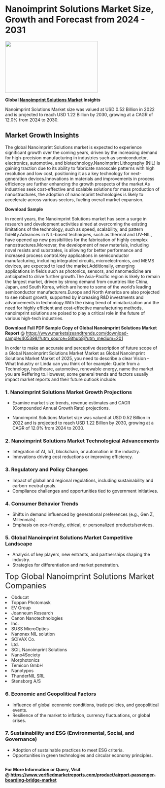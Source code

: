 <H1>Nanoimprint Solutions Market Size, Growth and Forecast from 2024 - 2031</H1><img class="aligncenter size-medium wp-image-584254" src="https://thirdeyenews.in/wp-content/uploads/2024/09/Global-Market-Research-300x168.jpeg" alt="" width="300" height="168" /><p><strong>Global&nbsp;<a href="https://www.marketsizeandtrends.com/download-sample/405398/?utm_source=Github8j?utm_medium=201">Nanoimprint Solutions Market</a> Insights</strong></p><p>Nanoimprint Solutions Market size was valued at USD 0.52 Billion in 2022 and is projected to reach USD 1.22 Billion by 2030, growing at a CAGR of 12.0% from 2024 to 2030.</p><p><h2>Market Growth Insights</h2> <p>The global Nanoimprint Solutions market is expected to experience significant growth over the coming years, driven by the increasing demand for high-precision manufacturing in industries such as semiconductor, electronics, automotive, and biotechnology.Nanoimprint Lithography (NIL) is gaining traction due to its ability to fabricate nanoscale patterns with high resolution and low cost, positioning it as a key technology for next-generation devices.Innovations in materials and improvements in process efficiency are further enhancing the growth prospects of the market.As industries seek cost-effective and scalable solutions for mass production of nanostructures, the adoption of nanoimprint technologies is likely to accelerate across various sectors, fueling overall market expansion.</p> <p><strong>Download Sample</strong></p> <p>In recent years, the Nanoimprint Solutions market has seen a surge in research and development activities aimed at overcoming the existing limitations of the technology, such as speed, scalability, and pattern fidelity.Advances in NIL-based techniques, such as thermal and UV-NIL, have opened up new possibilities for the fabrication of highly complex nanostructures.Moreover, the development of new materials, including novel resists and substrates, is allowing for better performance and increased process control.Key applications in semiconductor manufacturing, including integrated circuits, microelectronics, and MEMS devices, are expected to lead the market.Additionally, emerging applications in fields such as photonics, sensors, and nanomedicine are anticipated to drive further growth.The Asia-Pacific region is likely to remain the largest market, driven by strong demand from countries like China, Japan, and South Korea, which are home to some of the world’s leading semiconductor manufacturers.Europe and North America are also projected to see robust growth, supported by increasing R&D investments and advancements in technology.With the rising trend of miniaturization and the need for highly efficient and cost-effective manufacturing methods, nanoimprint solutions are poised to play a critical role in the future of various high-tech industries.</p> <p><span class=""><strong>Download Full PDF Sample Copy of Global Nanoimprint Solutions Market Report</strong> @ <a href="https://www.marketsizeandtrends.com/download-sample/405398/?utm_source=Github8j?utm_medium=201" target="_blank">https://www.marketsizeandtrends.com/download-sample/405398/?utm_source=Github8j?utm_medium=201</a></span></p><p>In order to make an accurate and perceptive description of future scope of a Global&nbsp;Nanoimprint Solutions Market Market as Global&nbsp;Nanoimprint Solutions Market Market of 2025, you need to describe a clear Vision &ndash; What Industry or Linda can you think of for example: Quote from a Technology, healthcare, automotive, renewable energy, name the market you are Reffering to.However, some general trends and factors usually impact market reports and their future outlook include:</p><h3>1.&nbsp;<strong>Nanoimprint Solutions Market Growth Projections</strong></h3><ul><li>Examine market size trends, revenue estimates and CAGR (Compounded Annual Growth Rate) projections.</li><li><p>Nanoimprint Solutions Market size was valued at USD 0.52 Billion in 2022 and is projected to reach USD 1.22 Billion by 2030, growing at a CAGR of 12.0% from 2024 to 2030.</p></li></ul><h3>2.&nbsp;<strong>Nanoimprint Solutions Market Technological Advancements</strong></h3><ul><li>Integration of AI, IoT, blockchain, or automation in the industry.</li><li>Innovations driving cost reductions or improving efficiency.</li></ul><h3>3.&nbsp;<strong>Regulatory and Policy Changes</strong></h3><ul><li>Impact of global and regional regulations, including sustainability and carbon-neutral goals.</li><li>Compliance challenges and opportunities tied to government initiatives.</li></ul><h3>4.&nbsp;<strong>Consumer Behavior Trends</strong></h3><ul><li>Shifts in demand influenced by generational preferences (e.g., Gen Z, Millennials).</li><li>Emphasis on eco-friendly, ethical, or personalized products/services.</li></ul><h3>5.&nbsp;<strong>Global Nanoimprint Solutions Market Competitive Landscape</strong></h3><ul><li>Analysis of key players, new entrants, and partnerships shaping the industry.</li><li>Strategies for differentiation and market penetration.</li></ul><p data-pm-slice="1 1 []"><span style="color: inherit; font-family: inherit; font-size: 25px;">Top Global Nanoimprint Solutions Market Companies</span></p><div class="" data-test-id=""><p><li>Obducat</li><li> Toppan Photomask</li><li> EV Group</li><li> Joanneum Research</li><li> Canon Nanotechnologies</li><li> Inc.</li><li> SUSS MicroOptics</li><li> Nanonex NIL solution</li><li> SCIVAX Co.</li><li> Ltd.</li><li> SCIL Nanoimprint Solutions</li><li> Nano4Society</li><li> Morphotonics</li><li> Temicon GmbH</li><li> Nanotypos</li><li> ThunderNIL SRL</li><li> Stensborg A/S</li></p></div><h3>6.&nbsp;<strong>Economic and Geopolitical Factors</strong></h3><ul><li>Influence of global economic conditions, trade policies, and geopolitical events.</li><li>Resilience of the market to inflation, currency fluctuations, or global crises.</li></ul><h3>7.&nbsp;<strong>Sustainability and ESG (Environmental, Social, and Governance)</strong></h3><ul><li>Adoption of sustainable practices to meet ESG criteria.</li><li>Opportunities in green technologies and circular economy principles.</li></ul><h2><strong style="font-size: 14px;">For More Information or Query, Visit @&nbsp;</strong><a style="background-color: #ffffff; font-size: 14px;" href="https://www.marketsizeandtrends.com/report/nanoimprint-solutions-market/" target="_blank">https://www.verifiedmarketreports.com/product/airport-passenger-boarding-bridge-market</a></h2>